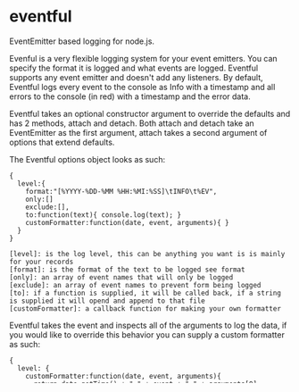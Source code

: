 
# eventful

  EventEmitter based logging for node.js.
  
  Evenful is a very flexible logging system for your event emitters.  You can specify the format it is logged and what events are logged.  Eventful supports any event emitter and doesn't add any listeners.  By default, Eventful logs every event to the console as Info with a timestamp and all errors to the console (in red) with a timestamp and the error data.
  
  Eventful takes an optional constructor argument to override the defaults and has 2 methods, attach and detach.  Both attach and detach take an EventEmitter as the first argument, attach takes a second argument of options that extend defaults.
  
  The Eventful options object looks as such:
  
    {
      level:{
        format:"[%YYYY-%DD-%MM %HH:%MI:%SS]\tINFO\t%EV",
        only:[]
        exclude:[],
        to:function(text){ console.log(text); }
        customFormatter:function(date, event, arguments){ }
      }
    }

    [level]: is the log level, this can be anything you want is is mainly for your records
    [format]: is the format of the text to be logged see format
    [only]: an array of event names that will only be logged
    [exclude]: an array of event names to prevent form being logged
    [to]: if a function is supplied, it will be called back, if a string is supplied it will opend and append to that file
    [customFormatter]: a callback function for making your own formatter
    
Eventful takes the event and inspects all of the arguments to log the data, if you would like to override this behavior you can supply a custom formatter as such:

    { 
      level: {
        customFormatter:function(date, event, arguments){
          return date.getTime() + " " + event + " " + arguments[0];
        }
      }
    }

The parameters for the callback are "the date of the event", "the name of the event", "an array of arguments associated with the event"
Obviously,the above example is only useful if you know what argument 0 will be all the time, but you get the idea

## installation

    npm install eventful
    
## usage

    var Eventful = require('eventful'),
        logger = new Eventful(),
        http = require('http');

    var server = http.createServer(function (req, res) {
      res.writeHead(200, {'Content-Type': 'text/plain'});
      res.end('Hello World\n');
    });
    
    logger.attach(server);
    server.listen(8124, "127.0.0.1");
    
## formatting

    Valid Formatting Options are:
       %XX   - The unix epoch
       %YYYY - Four digit year
       %MM   - Two digit month (eg. 01, 02, 10, 11)
       %DD   - Two digit day 
       %HH   - Two digit hour
       %MI   - Two digit minute
       %SS   - Two digit second
       %MS   - Milliseconds (eg. 1, 2, 987)
       %EV   - The event name
       %TX   - The event text JSON String of the event's arguments
    
    Additionally, you can wrap text in style brackets:
    Valid styles are: red, white, blue, green, purple, cyan, yellow, bold, under, blink
    Example:
       "[bold]%YYYY-%MM-%DD INFO[green] %EV [/green] [blue]%TX[/blue][/bold] "
       This will be bold and print the date and the word INFO in the default console color, 
       the event name in green and the event text in blue
        
## advanced usage

    var Eventful = require('eventful'), 
        util = require('util'),
        http = require('http');
    
    var logger = new Eventful({
      info:{
        format:"[%YYYY-%DD-%MM %HH:%MI:%SS]\tINFO\t%EV",
        exclude:['error'],
        to:function(text){ console.log(text); }
      },
      error:{
        format:"[red][%YYYY-%DD-%MM %HH:%MI:%SS]\tERROR\t%EV\t%TX[/red]",
        only:['error'],
        to:function(text){ util.error(text); }
      },
      debug:{
        format:"[yellow][%YYYY-%DD-%MM %HH:%MI:%SS]\tDEBUG\t%EV\t%TX[/yellow]",
        to:function(text){ console.log(text); }
      }
    });
    
    var server = http.createServer(function (req, res) {
      res.writeHead(200, {'Content-Type': 'text/plain'});
      res.end('Hello World\n');
      logger.attach(req, {debug:{only:['data']}, info:{exclude:['data']}});
    });
    
    logger.attach(server, {error: {only:['error','clientError']}});
    server.listen(8124, "127.0.0.1");
    
## logging as JSON

    var Eventful = require('eventful'),
        logger = new Eventful(),
        http = require('http');
    
    var server = http.createServer(function (req, res) {
      res.writeHead(200, {'Content-Type': 'text/plain'});
      res.end('Hello World\n');
    });
    
    logger.attach(server, {
      info:{format:"{\"time\":%XX, \"event\":\"%EV\", \"level\":\"INFO\" \"data\":\"%TX\"}", exclude:['error']},
      error:{format:"{\"time\":%XX, \"event\":\"%EV\", \"level\":\"ERROR\" \"data\":\"%TX\"}", only:['error']},
    });
    
    server.listen(8124, "127.0.0.1");
    
## License 

(The MIT License)

Copyright (c) 2011 Russell Bradberry &lt;rbradberry@gmail.com&gt;

Permission is hereby granted, free of charge, to any person obtaining
a copy of this software and associated documentation files (the
'Software'), to deal in the Software without restriction, including
without limitation the rights to use, copy, modify, merge, publish,
distribute, sublicense, and/or sell copies of the Software, and to
permit persons to whom the Software is furnished to do so, subject to
the following conditions:

The above copyright notice and this permission notice shall be
included in all copies or substantial portions of the Software.

THE SOFTWARE IS PROVIDED 'AS IS', WITHOUT WARRANTY OF ANY KIND,
EXPRESS OR IMPLIED, INCLUDING BUT NOT LIMITED TO THE WARRANTIES OF
MERCHANTABILITY, FITNESS FOR A PARTICULAR PURPOSE AND NONINFRINGEMENT.
IN NO EVENT SHALL THE AUTHORS OR COPYRIGHT HOLDERS BE LIABLE FOR ANY
CLAIM, DAMAGES OR OTHER LIABILITY, WHETHER IN AN ACTION OF CONTRACT,
TORT OR OTHERWISE, ARISING FROM, OUT OF OR IN CONNECTION WITH THE
SOFTWARE OR THE USE OR OTHER DEALINGS IN THE SOFTWARE.